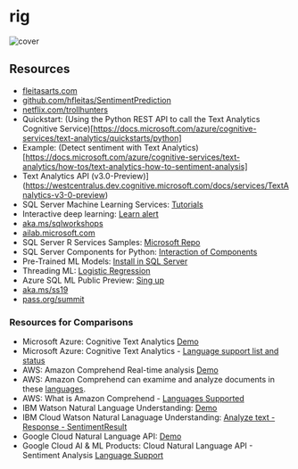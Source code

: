 # rig
![cover](https://github.com/hfleitas/SentimentPrediction/blob/master/PASSInsights201908-Dev/cover.png)

## Resources

* [fleitasarts.com](http://fleitasarts.com)
* [github.com/hfleitas/SentimentPrediction](https://github.com/hfleitas/SentimentPrediction)
* [netflix.com/trollhunters](https://netflix.com/trollhunters)
* Quickstart: (Using the Python REST API to call the Text Analytics Cognitive Service)[https://docs.microsoft.com/azure/cognitive-services/text-analytics/quickstarts/python]
* Example: (Detect sentiment with Text Analytics)[https://docs.microsoft.com/azure/cognitive-services/text-analytics/how-tos/text-analytics-how-to-sentiment-analysis]
* Text Analytics API (v3.0-Preview)](https://westcentralus.dev.cognitive.microsoft.com/docs/services/TextAnalytics-v3-0-preview)
* SQL Server Machine Learning Services: [Tutorials](http://aka.ms/mlsqldev)
* Interactive deep learning: [Learn alert](https://aka.ms/AA3dz6b)
* [aka.ms/sqlworkshops](https://aka.ms/sqlworkshops)
* [ailab.microsoft.com](https://ailab.microsoft.com)
* SQL Server R Services Samples: [Microsoft Repo](https://github.com/Microsoft/SQL-Server-R-Services-Samples)
* SQL Server Components for Python: [Interaction of Components](https://docs.microsoft.com/sql/advanced-analytics/python/new-components-in-sql-server-to-support-python-integration)
* Pre-Trained ML Models: [Install in SQL Server](https://docs.microsoft.com/sql/advanced-analytics/r/install-pretrained-models-sql-server)
* Threading ML: [Logistic Regression](https://docs.microsoft.com/machine-learning-server/python-reference/microsoftml/rx-logistic-regression)
* Azure SQL ML Public Preview: [Sing up](https://docs.microsoft.com/azure/sql-database/sql-database-machine-learning-services-overview#signup)
* [aka.ms/ss19](https://aka.ms/ss19)
* [pass.org/summit](https://www.pass.org/summit/2019/Learn/SpeakerDetails.aspx?spid=4116)

### Resources for Comparisons

* Microsoft Azure: Cognitive Text Analytics [Demo](https://azure.microsoft.com/services/cognitive-services/text-analytics/)
* Microsoft Azure: Cognitive Text Analytics - [Language support list and status](https://docs.microsoft.com/azure/cognitive-services/text-analytics/language-support#language-list-and-status)
* AWS: Amazon Comprehend Real-time analysis [Demo](https://console.aws.amazon.com/comprehend/v2/home)
* AWS: Amazon Comprehend can examime and analyze documents in these [languages](https://docs.aws.amazon.com/comprehend/latest/dg/supported-languages.html).
* AWS: What is Amazon Comprehend - [Languages Supported](https://docs.aws.amazon.com/comprehend/latest/dg/what-is.html)
* IBM Watson Natural Language Understanding: [Demo](https://www.ibm.com/watson/services/natural-language-understanding/)
* IBM Cloud Watson Natural Lanaguage Understanding: [Analyze text - Response - SentimentResult](https://cloud.ibm.com/apidocs/natural-language-understanding#analyze-text)
* Google Cloud Natural Language API: [Demo](https://cloud.google.com/natural-language)
* Google Cloud AI & ML Products: Cloud Natural Language API - Sentiment Analysis [Language Support](https://cloud.google.com/natural-language/docs/languages)